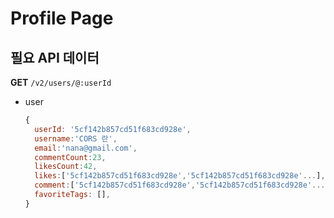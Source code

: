 # Profile Page

## 필요 API 데이터

**GET** `/v2/users/@:userId`

- user

  ```javascript
  {
    userId: '5cf142b857cd51f683cd928e',
    username:'CORS 란',
    email:'nana@gmail.com',
    commentCount:23,
    likesCount:42,
    likes:['5cf142b857cd51f683cd928e','5cf142b857cd51f683cd928e'...], // (Article | Comment)[]
    comment:['5cf142b857cd51f683cd928e','5cf142b857cd51f683cd928e'...], // Comment[]
    favoriteTags: [],
  }
  ```
